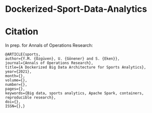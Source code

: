 # Dockerized-Sport-Data-Analytics

# Citation

In prep. for Annals of Operations Research:

    @ARTICLE{sports,
    author={Y.M. {Özgüven}, U. {Gönener} and S. {Eken}},
    journal={Annals of Operations Research},
    title={A Dockerized Big Data Architecture for Sports Analytics},
    year={2021},
    month={},
    volume={},
    number={},
    pages={},
    keywords={Big data, sports analytics, Apache Spark, containers, reproducible research},
    doi={},
    ISSN={},}
